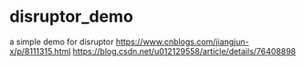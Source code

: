 # disruptor_demo
a simple demo for disruptor
https://www.cnblogs.com/jiangjun-x/p/8111315.html
https://blog.csdn.net/u012129558/article/details/76408898
